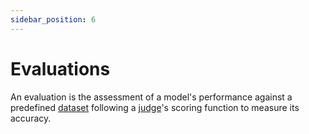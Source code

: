 ```yaml
---
sidebar_position: 6
---
```


# Evaluations

An evaluation is the assessment of a model's performance against a predefined [dataset](./dataset.md) following a [judge](./judge.md)'s scoring function to measure its accuracy.
